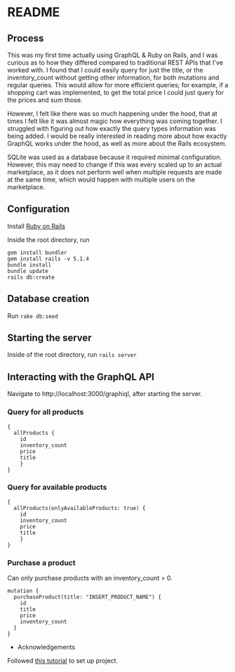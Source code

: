 # README

## Process

This was my first time actually using GraphQL & Ruby on Rails, and I was curious as to how they differed compared to traditional REST APIs that I've worked with. I found that I could easily query for just the title, or the inventory_count without getting other information, for both mutations and regular queries. This would allow for more efficient queries; for example, if a shopping cart was implemented, to get the total price I could just query for the prices and sum those.

However, I felt like there was so much happening under the hood, that at times I felt like it was almost magic how everything was coming together. I struggled with figuring out how exactly the query types information was being added. I would be really interested in reading more about how exactly GraphQL works under the hood, as well as more about the Rails ecosystem.

SQLite was used as a database because it required minimal configuration. However, this may need to change if this was every scaled up to an actual marketplace, as it does not perform well when multiple requests are made at the same time, which would happen with multiple users on the marketplace.

## Configuration

Install [Ruby on Rails](https://gorails.com/setup/)

Inside the root directory, run

```
gem install bundler
gem install rails -v 5.1.4
bundle install
bundle update
rails db:create
```

## Database creation

Run `rake db:seed`

## Starting the server

Inside of the root directory, run `rails server`

## Interacting with the GraphQL API

Navigate to http://localhost:3000/graphiql, after starting the server.

### Query for all products

```
{
  allProducts {
    id
    inventory_count
    price
    title
	}
}
```

### Query for available products

```
{
  allProducts(onlyAvailableProducts: true) {
    id
    inventory_count
    price
    title
	}
}
```

### Purchase a product

Can only purchase products with an inventory_count > 0.

```
mutation {
  purchaseProduct(title: "INSERT_PRODUCT_NAME") {
    id
    title
    price
    inventory_count
  }
}
```

- Acknowledgements

Followed [this tutorial](https://www.howtographql.com/graphql-ruby/0-introduction/) to set up project.
